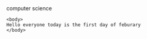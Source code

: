 
<html>
  <head>
     computer science 
  </head>

    <body>
    Hello everyone today is the first day of feburary
    </body>
    
      

</html>
